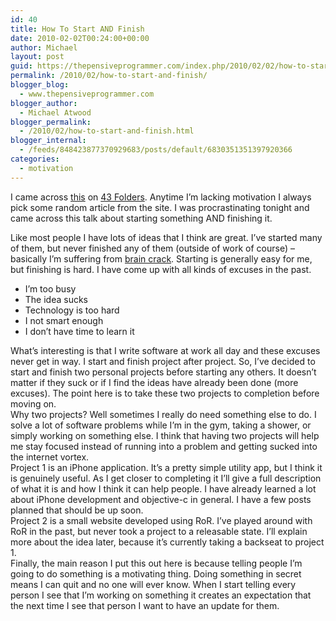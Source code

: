 ```yaml
---
id: 40
title: How To Start AND Finish
date: 2010-02-02T00:24:00+00:00
author: Michael
layout: post
guid: https://thepensiveprogrammer.com/index.php/2010/02/02/how-to-start-and-finish/
permalink: /2010/02/how-to-start-and-finish/
blogger_blog:
  - www.thepensiveprogrammer.com
blogger_author:
  - Michael Atwood
blogger_permalink:
  - /2010/02/how-to-start-and-finish.html
blogger_internal:
  - /feeds/848423877370929683/posts/default/6830351351397920366
categories:
  - motivation
---
```

I came across [this](http://www.43folders.com/2009/08/04/enough) on [43 Folders](http://www.43folders.com/). Anytime I&#8217;m lacking motivation I always pick some random article from the site. I was procrastinating tonight and came across this talk about starting something AND finishing it.

<div>
</div>

<div>
  Like most people I have lots of ideas that I think are great. I&#8217;ve started many of them, but never finished any of them (outside of work of course) &#8211; basically I&#8217;m suffering from <a href="">brain crack</a>. Starting is generally easy for me, but finishing is hard. I have come up with all kinds of excuses in the past.
</div>

<div>
  <ul>
    <li>
      I&#8217;m too busy
    </li>
    <li>
      The idea sucks
    </li>
    <li>
      Technology is too hard
    </li>
    <li>
      I not smart enough
    </li>
    <li>
      I don&#8217;t have time to learn it
    </li>
  </ul>
  
  <div>
    What&#8217;s interesting is that I write software at work all day and these excuses never get in way. I start and finish project after project. So, I&#8217;ve decided to start and finish two personal projects before starting any others. It doesn&#8217;t matter if they suck or if I find the ideas have already been done (more excuses). The point here is to take these two projects to completion before moving on.
  </div>
  
  <div>
  </div>
  
  <div>
    Why two projects? Well sometimes I really do need something else to do. I solve a lot of software problems while I&#8217;m in the gym, taking a shower, or simply working on something else. I think that having two projects will help me stay focused instead of running into a problem and getting sucked into the internet vortex.
  </div>
  
  <div>
  </div>
  
  <div>
    Project 1 is an iPhone application. It&#8217;s a pretty simple utility app, but I think it is genuinely useful. As I get closer to completing it I&#8217;ll give a full description of what it is and how I think it can help people. I have already learned a lot about iPhone development and objective-c in general. I have a few posts planned that should be up soon.
  </div>
  
  <div>
  </div>
  
  <div>
    Project 2 is a small website developed using RoR. I&#8217;ve played around with RoR in the past, but never took a project to a releasable state. I&#8217;ll explain more about the idea later, because it&#8217;s currently taking a backseat to project 1.
  </div>
  
  <div>
  </div>
  
  <div>
    Finally, the main reason I put this out here is because telling people I&#8217;m going to do something is a motivating thing. Doing something in secret means I can quit and no one will ever know. When I start telling every person I see that I&#8217;m working on something it creates an expectation that the next time I see that person I want to have an update for them.
  </div>
</div>